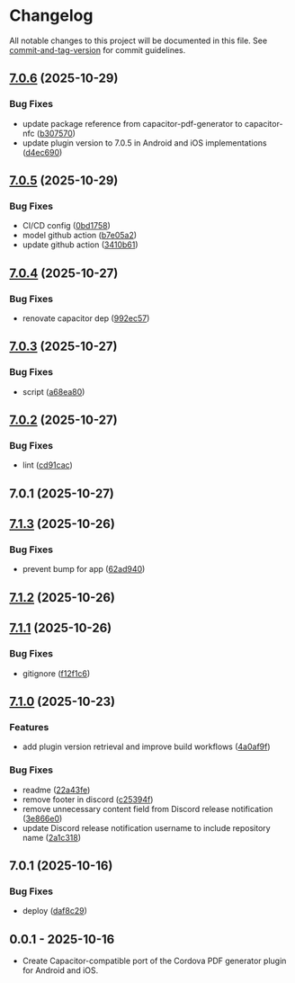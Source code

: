 # Changelog

All notable changes to this project will be documented in this file. See [commit-and-tag-version](https://github.com/absolute-version/commit-and-tag-version) for commit guidelines.

## [7.0.6](https://github.com/Cap-go/capacitor-nfc/compare/7.0.5...7.0.6) (2025-10-29)


### Bug Fixes

* update package reference from capacitor-pdf-generator to capacitor-nfc ([b307570](https://github.com/Cap-go/capacitor-nfc/commit/b3075705e225656e8ad180db995d897f14cc26bb))
* update plugin version to 7.0.5 in Android and iOS implementations ([d4ec690](https://github.com/Cap-go/capacitor-nfc/commit/d4ec69073273258fb39b732d720ccc272690d020))

## [7.0.5](https://github.com/Cap-go/capacitor-nfc/compare/7.0.4...7.0.5) (2025-10-29)


### Bug Fixes

* CI/CD config ([0bd1758](https://github.com/Cap-go/capacitor-nfc/commit/0bd17587a05669daa5781df034dc656593f7919f))
* model github action ([b7e05a2](https://github.com/Cap-go/capacitor-nfc/commit/b7e05a2e761bde36eaff7c3be19d0bcab210cf68))
* update github action ([3410b61](https://github.com/Cap-go/capacitor-nfc/commit/3410b612ba87a3904dd3c3c42429f940f48d4dfa))

## [7.0.4](https://github.com/Cap-go/capacitor-nfc/compare/7.0.3...7.0.4) (2025-10-27)


### Bug Fixes

* renovate capacitor dep ([992ec57](https://github.com/Cap-go/capacitor-nfc/commit/992ec57aca57fb9a363aa473cd41636b5fe560e8))

## [7.0.3](https://github.com/Cap-go/capacitor-nfc/compare/7.0.2...7.0.3) (2025-10-27)


### Bug Fixes

* script ([a68ea80](https://github.com/Cap-go/capacitor-nfc/commit/a68ea80e086ff6907e166ab5142faf44ebfd07ac))

## [7.0.2](https://github.com/Cap-go/capacitor-nfc/compare/7.0.1...7.0.2) (2025-10-27)


### Bug Fixes

* lint ([cd91cac](https://github.com/Cap-go/capacitor-nfc/commit/cd91cac48181ac7487211d86d248f4bb03ab7f58))

## 7.0.1 (2025-10-27)

## [7.1.3](https://github.com/Cap-go/capacitor-pdf-generator/compare/7.1.2...7.1.3) (2025-10-26)


### Bug Fixes

* prevent bump for app ([62ad940](https://github.com/Cap-go/capacitor-pdf-generator/commit/62ad940f54c5f5210c6d8b28ebb0ec2c5a0bb8fe))

## [7.1.2](https://github.com/Cap-go/capacitor-pdf-generator/compare/7.1.1...7.1.2) (2025-10-26)

## [7.1.1](https://github.com/Cap-go/capacitor-pdf-generator/compare/7.1.0...7.1.1) (2025-10-26)


### Bug Fixes

* gitignore ([f12f1c6](https://github.com/Cap-go/capacitor-pdf-generator/commit/f12f1c69dc9680a16192b309a2b1c3e020ed4d0e))

## [7.1.0](https://github.com/Cap-go/capacitor-pdf-generator/compare/7.0.1...7.1.0) (2025-10-23)


### Features

* add plugin version retrieval and improve build workflows ([4a0af9f](https://github.com/Cap-go/capacitor-pdf-generator/commit/4a0af9f5fc38ebdb61e3a989b39107cf94ea79d0))


### Bug Fixes

* readme ([22a43fe](https://github.com/Cap-go/capacitor-pdf-generator/commit/22a43fe24e1962d8add8fc9d487d6dcd0f516bc3))
* remove footer in discord ([c25394f](https://github.com/Cap-go/capacitor-pdf-generator/commit/c25394f9971587b836bc9dbb1131bb73dc907356))
* remove unnecessary content field from Discord release notification ([3e866e0](https://github.com/Cap-go/capacitor-pdf-generator/commit/3e866e05ef1a1d02348e46f9a1c9ae21433c19cc))
* update Discord release notification username to include repository name ([2a1c318](https://github.com/Cap-go/capacitor-pdf-generator/commit/2a1c318f6456fa9441a71a7c7f95305279698844))

## 7.0.1 (2025-10-16)


### Bug Fixes

* deploy ([daf8c29](https://github.com/Cap-go/capacitor-pdf-generator/commit/daf8c292a72f3b55fd35a0975a9256d25beecf87))

## 0.0.1 - 2025-10-16

- Create Capacitor-compatible port of the Cordova PDF generator plugin for Android and iOS.
